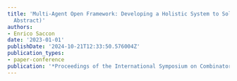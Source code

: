 ```yaml
---
title: 'Multi-Agent Open Framework: Developing a Holistic System to Solve MAPF (Student
  Abstract)'
authors:
- Enrico Saccon
date: '2023-01-01'
publishDate: '2024-10-21T12:33:50.576004Z'
publication_types:
- paper-conference
publication: '*Proceedings of the International Symposium on Combinatorial Search*'
---
```

